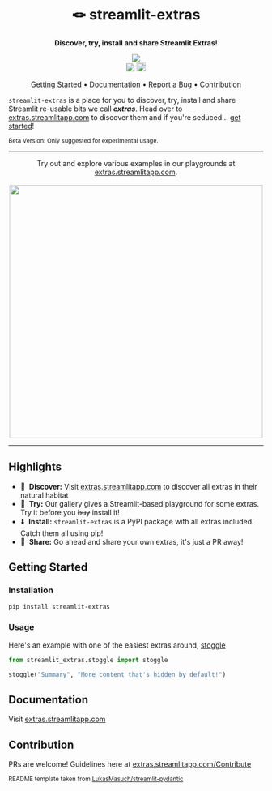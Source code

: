 
<h1 align="center">
    🪢 streamlit-extras
</h1>

<p align="center">
    <strong>Discover, try, install and share Streamlit Extras!</strong>
</p>


<p align="center">
    <a href="https://extras.streamlitapp.com" title="Python Version"><img src="https://static.streamlit.io/badges/streamlit_badge_black_white.svg"></a><br>
    <a href="https://github.com/arnaudmiribel/streamlit-extras/" title="Python Version"><img src="https://img.shields.io/badge/Python-3.9%2B-blue&style=flat"></a>
    <a href="https://badge.fury.io/py/streamlit-extras"><img src="https://badge.fury.io/py/streamlit-extras.svg" alt="PyPI version" height="18"></a>
</p>

<p align="center">
  <a href="#getting-started">Getting Started</a> •
  <a href="#documentation">Documentation</a> •
  <a href="https://github.com/arnaudmiribel/streamlit-extras/issues/new?labels=bug&template=01_bug-report.md">Report a Bug</a> •
  <a href="#contribution">Contribution</a>
</p>

`streamlit-extras` is a place for you to discover, try, install and share Streamlit re-usable bits we call <b><i>extras</i></b>. Head over to <a href="extras.streamlitapp.com">extras.streamlitapp.com</a> to discover them and if you're seduced... <a href="#getting-started">get started</a>!

<sup>Beta Version: Only suggested for experimental usage.</sup>


---

<p align="center">
     Try out and explore various examples in our playgrounds at <a href="https://extras.streamlitapp.com">extras.streamlitapp.com</a>.<br><br>
     <img src="https://user-images.githubusercontent.com/7164864/186383332-147e820d-cd02-4962-b8b9-91fe9f675dfe.gif" width="500px"></img>
</p>



---

## Highlights

- 📙&nbsp; <b>Discover:</b> Visit <a href="https://extras.streamlitapp.com">extras.streamlitapp.com</a> to discover all extras in their natural habitat
- 🛝&nbsp; <b>Try:</b> Our gallery gives a Streamlit-based playground for some extras. Try it before you <strike>buy</strike> install it!
- ⬇️&nbsp; <b>Install:</b> `streamlit-extras` is a PyPI package with all extras included. Catch them all using pip!
- 🫴&nbsp; <b>Share:</b> Go ahead and share your own extras, it's just a PR away!

## Getting Started

### Installation

```
pip install streamlit-extras
```

### Usage

Here's an example with one of the easiest extras around, <a href="https://extras.streamlitapp.com/Toggle%20button">stoggle</a>
```python
from streamlit_extras.stoggle import stoggle

stoggle("Summary", "More content that's hidden by default!")
```

## Documentation

Visit <a href="https://extras.streamlitapp.com">extras.streamlitapp.com</a>

## Contribution

PRs are welcome! Guidelines here at <a href="https://extras.streamlitapp.com/Contribute">extras.streamlitapp.com/Contribute</a>

<sup>README template taken from <a href="https://github.com/LukasMasuch/streamlit-pydantic">LukasMasuch/streamlit-pydantic</a></sup>
